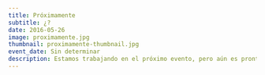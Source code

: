 ```yaml
---
title: Próximamente
subtitle: ¿?
date: 2016-05-26
image: proximamente.jpg
thumbnail: proximamente-thumbnail.jpg
event_date: Sin determinar
description: Estamos trabajando en el próximo evento, pero aún es pronto para anunciarlo ;)
---
```


